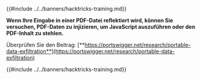 {{#include ../../banners/hacktricks-training.md}}

**Wenn Ihre Eingabe in einer PDF-Datei reflektiert wird, können Sie versuchen, PDF-Daten zu injizieren, um JavaScript auszuführen oder den PDF-Inhalt zu stehlen.**

Überprüfen Sie den Beitrag: [**https://portswigger.net/research/portable-data-exfiltration**](https://portswigger.net/research/portable-data-exfiltration)

{{#include ../../banners/hacktricks-training.md}}
